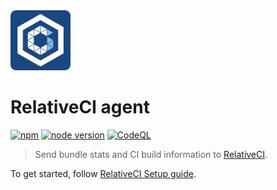 <a href="https://relative-ci.com">
  <img alt="RelativeCI" src="https://raw.githubusercontent.com/relative-ci/agent/master/assets/relative-ci--logo.png" width="96" />
</a>

# RelativeCI agent

[![npm](https://img.shields.io/npm/v/@relative-ci/agent.svg)](https://www.npmjs.com/package/@relative-ci/agent)
[![node version](https://img.shields.io/node/v/@relative-ci/agent.svg)](https://www.npmjs.com/package/@relative-ci/agent)
[![CodeQL](https://github.com/relative-ci/agent/actions/workflows/codeql.yml/badge.svg)](https://github.com/relative-ci/agent/actions/workflows/codeql.yml)

> Send bundle stats and CI build information to [RelativeCI](https://relative-ci.com?utm_source=github-agent).

To get started, follow [RelativeCI Setup guide](https://relative-ci.com/documentation/setup?utm_source=github-agent).
